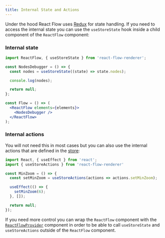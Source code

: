 ```yaml
---
title: Internal State and Actions
---
```


Under the hood React Flow uses [Redux](https://redux.js.org/) for state handling.
If you need to access the internal state you can use the `useStoreState` hook inside a child component of the `ReactFlow` component:

### Internal state

```jsx
import ReactFlow, { useStoreState } from 'react-flow-renderer';

const NodesDebugger = () => {
  const nodes = useStoreState((state) => state.nodes);

  console.log(nodes);

  return null;
};

const Flow = () => (
  <ReactFlow elements={elements}>
    <NodesDebugger />
  </ReactFlow>
);
```

### Internal actions

<InfoBox title="Attention" text="The internal actions of React Flow might change in the future and should not be used if it is not necessary."/>

You will not need this in most cases but you can also use the internal actions that are defined in the [store](https://github.com/wbkd/react-flow/blob/main/src/store/index.ts):

```jsx
import React, { useEffect } from 'react';
import { useStoreActions } from 'react-flow-renderer'

const MinZoom = () => {
  const setMinZoom = useStoreActions(actions => actions.setMinZoom);

  useEffect(() => {
    setMinZoom(6);
  }, []);

  return null;
});
```

If you need more control you can wrap the `ReactFlow` component with the [`ReactFlowProvider`](/docs/api/components/provider/) component in order to be able to call `useStoreState` and `useStoreActions` outside of the `ReactFlow` component.
